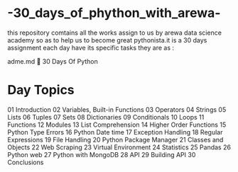 # -30_days_of_phython_with_arewa-
this repository comtains all the works assign to us by arewa data science academy so as to help us to become great pythonista.it is a 30 days assignment each day have its specific tasks they are as :

adme.md
🐍 30 Days Of Python
# Day	Topics
01	Introduction
02	Variables, Built-in Functions
03	Operators
04	Strings
05	Lists
06	Tuples
07	Sets
08	Dictionaries
09	Conditionals
10	Loops
11	Functions
12	Modules
13	List Comprehension
14	Higher Order Functions
15	Python Type Errors
16	Python Date time
17	Exception Handling
18	Regular Expressions
19	File Handling
20	Python Package Manager
21	Classes and Objects
22	Web Scraping
23	Virtual Environment
24	Statistics
25	Pandas
26	Python web
27	Python with MongoDB
28	API
29	Building API
30	Conclusions
